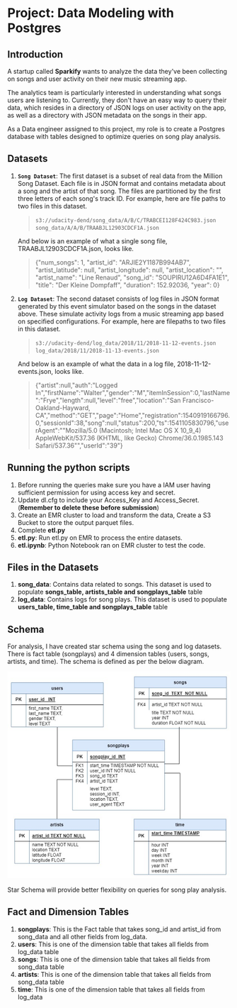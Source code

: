 # Project: Data Modeling with Postgres

## Introduction
A startup called **Sparkify** wants to analyze the data they've been collecting on songs and user activity on their new music streaming app. 

The analytics team is particularly interested in understanding what songs users are listening to. Currently, they don't have an easy way to query their data, which resides in a directory of JSON logs on user activity on the app, as well as a directory with JSON metadata on the songs in their app.

As a Data engineer assigned to this project, my role is to create a Postgres database with tables designed to optimize queries on song play analysis.

## Datasets
1. **`Song Dataset`**: The first dataset is a subset of real data from the Million Song Dataset. Each file is in JSON format and contains metadata about a song and the artist of that song. The files are partitioned by the first three letters of each song's track ID. For example, here are file paths to two files in this dataset.   
     >`s3://udacity-dend/song_data/A/B/C/TRABCEI128F424C983.json
song_data/A/A/B/TRAABJL12903CDCF1A.json`

    And below is an example of what a single song file, TRAABJL12903CDCF1A.json, looks like.
   > {"num_songs": 1, "artist_id": "ARJIE2Y1187B994AB7", "artist_latitude": null, "artist_longitude": null, "artist_location": "", "artist_name": "Line Renaud", "song_id": "SOUPIRU12A6D4FA1E1", "title": "Der Kleine Dompfaff", "duration": 152.92036, "year": 0}


2. **`Log Dataset`**: The second dataset consists of log files in JSON format generated by this event simulator based on the songs in the dataset above. These simulate activity logs from a music streaming app based on specified configurations. For example, here are filepaths to two files in this dataset.
    > `s3://udacity-dend/log_data/2018/11/2018-11-12-events.json
log_data/2018/11/2018-11-13-events.json`
    
    And below is an example of what the data in a log file, 2018-11-12-events.json, looks like.
   > {"artist":null,"auth":"Logged In","firstName":"Walter","gender":"M","itemInSession":0,"lastName":"Frye","length":null,"level":"free","location":"San Francisco-Oakland-Hayward, CA","method":"GET","page":"Home","registration":1540919166796.0,"sessionId":38,"song":null,"status":200,"ts":1541105830796,"userAgent":"\"Mozilla\/5.0 (Macintosh; Intel Mac OS X 10_9_4) AppleWebKit\/537.36 (KHTML, like Gecko) Chrome\/36.0.1985.143 Safari\/537.36\"","userId":"39"} 
   

   
   
## Running the python scripts

1. Before running the queries make sure you have a IAM user having sufficient permission for using access key and secret.
2. Update dl.cfg to include your Access_Key and Access_Secret. (**Remember to delete these before submission**)
3. Create an EMR cluster to load and transform the data, Create a S3 Bucket to store the output parquet files.
4. Complete **etl.py**
5. **etl.py**: Run etl.py on EMR to process the entire datasets.
6. **etl.ipynb**: Python Notebook ran on EMR cluster to test the code.

## Files in the Datasets
1. **song_data**: Contains data related to songs. This dataset is used to populate **songs_table, artists_table and songplays_table** table
2. **log_data**: Contains logs for song plays. This dataset is used to populate **users_table, time_table and songplays_table** table


## Schema

For analysis, I have created star schema using the song and log datasets. There is fact table (songplays) and 4 dimension tables (users, songs, artists, and time). The schema is defined as per the below diagram.
     
![SCHEMA DIAGRAM](Sparkify_Schema.jpg)

Star Schema will provide better flexibility on queries for song play analysis.

## Fact and Dimension Tables
1. **songplays**: This is the Fact table that takes song_id and artist_id from song_data and all other fields from log_data.
2. **users**: This is one of the dimension table that takes all fields from log_data table
3. **songs**: This is one of the dimension table that takes all fields from song_data table
4. **artists**: This is one of the dimension table that takes all fields from song_data table
5. **time**: This is one of the dimension table that takes all fields from log_data




